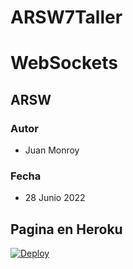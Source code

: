 # ARSW7Taller
# WebSockets
## ARSW
### Autor

- Juan Monroy

### Fecha
- 28 Junio 2022

## Pagina en Heroku
[![Deploy](https://www.herokucdn.com/deploy/button.svg)](https://aqueous-wave-84598.herokuapp.com/)

